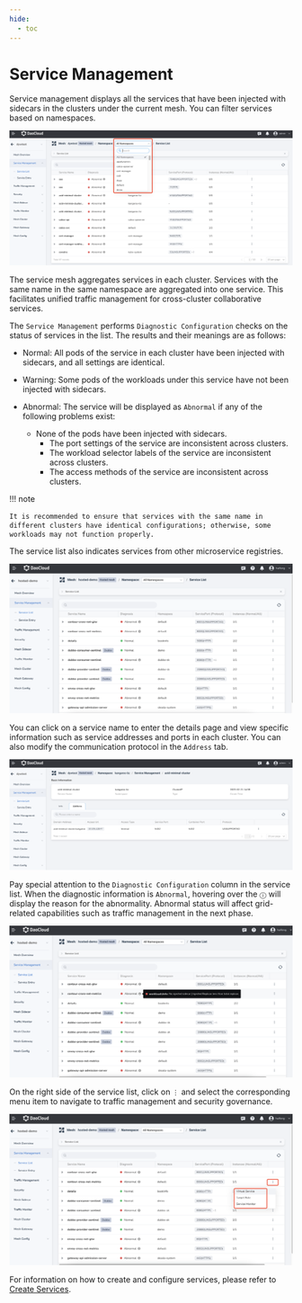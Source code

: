```yaml
---
hide:
  - toc
---
```


# Service Management

Service management displays all the services that have been injected with sidecars in the clusters under the current mesh. You can filter services based on namespaces.

![Service List](../../images/servicelist01.png)

The service mesh aggregates services in each cluster. Services with the same name in the same namespace are aggregated into one service. This facilitates unified traffic management for cross-cluster collaborative services.

The `Service Management` performs `Diagnostic Configuration` checks on the status of services in the list. The results and their meanings are as follows:

- Normal: All pods of the service in each cluster have been injected with sidecars, and all settings are identical.
- Warning: Some pods of the workloads under this service have not been injected with sidecars.
- Abnormal: The service will be displayed as `Abnormal` if any of the following problems exist:

    - None of the pods have been injected with sidecars.
	  - The port settings of the service are inconsistent across clusters.
	  - The workload selector labels of the service are inconsistent across clusters.
	  - The access methods of the service are inconsistent across clusters.

!!! note

    It is recommended to ensure that services with the same name in different clusters have identical configurations; otherwise, some workloads may not function properly.

The service list also indicates services from other microservice registries.

![other microservice registries](../../images/servicelist02.png)

You can click on a service name to enter the details page and view specific information such as service addresses and ports in each cluster. You can also modify the communication protocol in the `Address` tab.

![Address](../../images/servicelist03.png)

Pay special attention to the `Diagnostic Configuration` column in the service list. When the diagnostic information is `Abnormal`, hovering over the `ⓘ` will display the reason for the abnormality. Abnormal status will affect grid-related capabilities such as traffic management in the next phase.

![Abnormal Prompt](../../images/servicelist04.png)

On the right side of the service list, click on `⋮` and select the corresponding menu item to navigate to traffic management and security governance.

![Menu Items](../../images/servicelist05.png)

For information on how to create and configure services, please refer to [Create Services](../../../kpanda/user-guide/services-routes/create-services.md).
